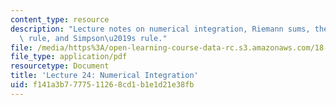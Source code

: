 ```yaml
---
content_type: resource
description: "Lecture notes on numerical integration, Riemann sums, the trapezoidal\
  \ rule, and Simpson\u2019s rule."
file: /media/https%3A/open-learning-course-data-rc.s3.amazonaws.com/18-01-single-variable-calculus-fall-2006/f141a3b7777511268cd1b1e1d21e38fb_lec24.pdf
file_type: application/pdf
resourcetype: Document
title: 'Lecture 24: Numerical Integration'
uid: f141a3b7-7775-1126-8cd1-b1e1d21e38fb
---
```

